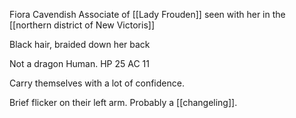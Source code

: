 Fiora Cavendish
Associate of [[Lady Frouden]] seen with her in the [[northern district of New Victoris]]

Black hair, braided down her back

Not a dragon
Human.
HP 25
AC 11 

Carry themselves with a lot of confidence.

Brief flicker on their left arm. Probably a [[changeling]].